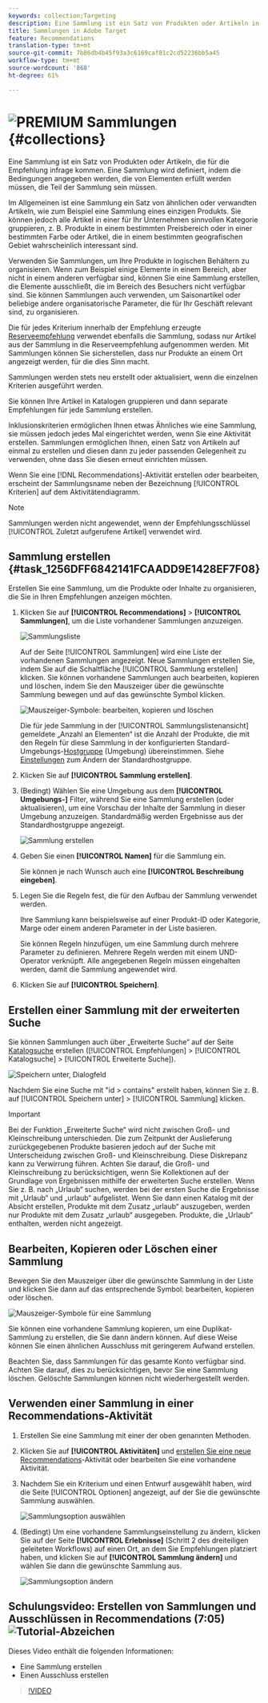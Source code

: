 ```yaml
---
keywords: collection;Targeting
description: Eine Sammlung ist ein Satz von Produkten oder Artikeln in Adobe Target, die für die Empfehlung infrage kommen.
title: Sammlungen in Adobe Target
feature: Recommendations
translation-type: tm+mt
source-git-commit: 7b86db4b45f93a3c6169caf81c2cd52236bb5a45
workflow-type: tm+mt
source-wordcount: '868'
ht-degree: 61%

---
```



# ![PREMIUM](/help/assets/premium.png) Sammlungen {#collections}

Eine Sammlung ist ein Satz von Produkten oder Artikeln, die für die Empfehlung infrage kommen. Eine Sammlung wird definiert, indem die Bedingungen angegeben werden, die von Elementen erfüllt werden müssen, die Teil der Sammlung sein müssen.

Im Allgemeinen ist eine Sammlung ein Satz von ähnlichen oder verwandten Artikeln, wie zum Beispiel eine Sammlung eines einzigen Produkts. Sie können jedoch alle Artikel in einer für Ihr Unternehmen sinnvollen Kategorie gruppieren, z. B. Produkte in einem bestimmten Preisbereich oder in einer bestimmten Farbe oder Artikel, die in einem bestimmten geografischen Gebiet wahrscheinlich interessant sind.

Verwenden Sie Sammlungen, um Ihre Produkte in logischen Behältern zu organisieren. Wenn zum Beispiel einige Elemente in einem Bereich, aber nicht in einem anderen verfügbar sind, können Sie eine Sammlung erstellen, die Elemente ausschließt, die im Bereich des Besuchers nicht verfügbar sind. Sie können Sammlungen auch verwenden, um Saisonartikel oder beliebige andere organisatorische Parameter, die für Ihr Geschäft relevant sind, zu organisieren.

Die für jedes Kriterium innerhalb der Empfehlung erzeugte [Reserveempfehlung](/help/c-recommendations/c-algorithms/backup-recs.md) verwendet ebenfalls die Sammlung, sodass nur Artikel aus der Sammlung in die Reserveempfehlung aufgenommen werden. Mit Sammlungen können Sie sicherstellen, dass nur Produkte an einem Ort angezeigt werden, für die dies Sinn macht.

Sammlungen werden stets neu erstellt oder aktualisiert, wenn die einzelnen Kriterien ausgeführt werden.

Sie können Ihre Artikel in Katalogen gruppieren und dann separate Empfehlungen für jede Sammlung erstellen.

Inklusionskriterien ermöglichen Ihnen etwas Ähnliches wie eine Sammlung, sie müssen jedoch jedes Mal eingerichtet werden, wenn Sie eine Aktivität erstellen. Sammlungen ermöglichen Ihnen, einen Satz von Artikeln auf einmal zu erstellen und diesen dann zu jeder passenden Gelegenheit zu verwenden, ohne dass Sie diesen erneut einrichten müssen.

Wenn Sie eine [!DNL Recommendations]-Aktivität erstellen oder bearbeiten, erscheint der Sammlungsname neben der Bezeichnung [!UICONTROL Kriterien] auf dem Aktivitätendiagramm.

>[!NOTE]
>
>Sammlungen werden nicht angewendet, wenn der Empfehlungsschlüssel [!UICONTROL Zuletzt aufgerufene Artikel] verwendet wird.

## Sammlung erstellen {#task_1256DFF6842141FCAADD9E1428EF7F08}

Erstellen Sie eine Sammlung, um die Produkte oder Inhalte zu organisieren, die Sie in Ihren Empfehlungen anzeigen möchten.

1. Klicken Sie auf **[!UICONTROL Recommendations]** > **[!UICONTROL Sammlungen]**, um die Liste vorhandener Sammlungen anzuzeigen.

   ![Sammlungsliste](assets/collections_list.png)

   Auf der Seite [!UICONTROL Sammlungen] wird eine Liste der vorhandenen Sammlungen angezeigt. Neue Sammlungen erstellen Sie, indem Sie auf die Schaltfläche [!UICONTROL Sammlung erstellen] klicken. Sie können vorhandene Sammlungen auch bearbeiten, kopieren und löschen, indem Sie den Mauszeiger über die gewünschte Sammlung bewegen und auf das gewünschte Symbol klicken.

   ![Mauszeiger-Symbole: bearbeiten, kopieren und löschen](/help/c-recommendations/c-products/assets/hover-icons.png)

   Die für jede Sammlung in der [!UICONTROL Sammlungslistenansicht] gemeldete „Anzahl an Elementen“ ist die Anzahl der Produkte, die mit den Regeln für diese Sammlung in der konfigurierten Standard-Umgebungs-[Hostgruppe](/help/administrating-target/hosts.md) (Umgebung) übereinstimmen. Siehe [Einstellungen](/help/c-recommendations/plan-implement.md#concept_C1E1E2351413468692D6C21145EF0B84) zum Ändern der Standardhostgruppe.

1. Klicken Sie auf **[!UICONTROL Sammlung erstellen]**.

1. (Bedingt) Wählen Sie eine Umgebung aus dem **[!UICONTROL Umgebungs-]** Filter, während Sie eine Sammlung erstellen (oder aktualisieren), um eine Vorschau der Inhalte der Sammlung in dieser Umgebung anzuzeigen. Standardmäßig werden Ergebnisse aus der Standardhostgruppe angezeigt.

   ![Sammlung erstellen](/help/c-recommendations/c-products/assets/CreateCollection.png)

1. Geben Sie einen **[!UICONTROL Namen]** für die Sammlung ein.

   Sie können je nach Wunsch auch eine **[!UICONTROL Beschreibung eingeben]**.

1. Legen Sie die Regeln fest, die für den Aufbau der Sammlung verwendet werden.

   Ihre Sammlung kann beispielsweise auf einer Produkt-ID oder Kategorie, Marge oder einem anderen Parameter in der Liste basieren.

   Sie können Regeln hinzufügen, um eine Sammlung durch mehrere Parameter zu definieren. Mehrere Regeln werden mit einem UND-Operator verknüpft. Alle angegebenen Regeln müssen eingehalten werden, damit die Sammlung angewendet wird.

1. Klicken Sie auf **[!UICONTROL Speichern]**.

## Erstellen einer Sammlung mit der erweiterten Suche

Sie können Sammlungen auch über „Erweiterte Suche“ auf der Seite [Katalogsuche](/help/c-recommendations/c-products/catalog-search.md#save-as) erstellen ([!UICONTROL Empfehlungen] > [!UICONTROL Katalogsuche] > [!UICONTROL Erweiterte Suche]).

![Speichern unter, Dialogfeld](/help/c-recommendations/c-products/assets/save-as.png)

Nachdem Sie eine Suche mit &quot;id > contains&quot; erstellt haben, können Sie z. B. auf [!UICONTROL Speichern unter] > [!UICONTROL Sammlung] klicken.

>[!IMPORTANT]
>
>Bei der Funktion „Erweiterte Suche“ wird nicht zwischen Groß- und Kleinschreibung unterschieden. Die zum Zeitpunkt der Auslieferung zurückgegebenen Produkte basieren jedoch auf der Suche mit Unterscheidung zwischen Groß- und Kleinschreibung. Diese Diskrepanz kann zu Verwirrung führen. Achten Sie darauf, die Groß- und Kleinschreibung zu berücksichtigen, wenn Sie Kollektionen auf der Grundlage von Ergebnissen mithilfe der erweiterten Suche erstellen. Wenn Sie z. B. nach „Urlaub“ suchen, werden bei der ersten Suche die Ergebnisse mit „Urlaub“ und „urlaub“ aufgelistet. Wenn Sie dann einen Katalog mit der Absicht erstellen, Produkte mit dem Zusatz „urlaub“ auszugeben, werden nur Produkte mit dem Zusatz „urlaub“ ausgegeben. Produkte, die „Urlaub“ enthalten, werden nicht angezeigt.

## Bearbeiten, Kopieren oder Löschen einer Sammlung

Bewegen Sie den Mauszeiger über die gewünschte Sammlung in der Liste und klicken Sie dann auf das entsprechende Symbol: bearbeiten, kopieren oder löschen.

![Mauszeiger-Symbole für eine Sammlung](/help/c-recommendations/c-products/assets/hover-collections.png)

Sie können eine vorhandene Sammlung kopieren, um eine Duplikat-Sammlung zu erstellen, die Sie dann ändern können. Auf diese Weise können Sie einen ähnlichen Ausschluss mit geringerem Aufwand erstellen.

Beachten Sie, dass Sammlungen für das gesamte Konto verfügbar sind. Achten Sie darauf, dies zu berücksichtigen, bevor Sie eine Sammlung löschen. Gelöschte Sammlungen können nicht wiederhergestellt werden.

## Verwenden einer Sammlung in einer Recommendations-Aktivität

1. Erstellen Sie eine Sammlung mit einer der oben genannten Methoden.

1. Klicken Sie auf **[!UICONTROL Aktivitäten]** und [erstellen Sie eine neue Recommendations](/help/c-recommendations/t-create-recs-activity/create-recs-activity.md)-Aktivität oder bearbeiten Sie eine vorhandene Aktivität.

1. Nachdem Sie ein Kriterium und einen Entwurf ausgewählt haben, wird die Seite [!UICONTROL Optionen] angezeigt, auf der Sie die gewünschte Sammlung auswählen.

   ![Sammlungsoption auswählen](/help/c-recommendations/c-products/assets/choose-collection.png)

1. (Bedingt) Um eine vorhandene Sammlungseinstellung zu ändern, klicken Sie auf der Seite **[!UICONTROL Erlebnisse]** (Schritt 2 des dreiteiligen geleiteten Workflows) auf einen Ort, an dem Sie Empfehlungen platziert haben, und klicken Sie auf **[!UICONTROL Sammlung ändern]** und wählen Sie dann die gewünschte Sammlung aus.

   ![Sammlungsoption ändern](/help/c-recommendations/c-products/assets/change-collection.png)

## Schulungsvideo: Erstellen von Sammlungen und Ausschlüssen in Recommendations (7:05) ![Tutorial-Abzeichen](/help/assets/tutorial.png)

Dieses Video enthält die folgenden Informationen:

* Eine Sammlung erstellen
* Einen Ausschluss erstellen

>[!VIDEO](https://video.tv.adobe.com/v/27689)